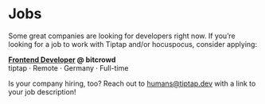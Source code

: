 # Jobs
Some great companies are looking for developers right now. If you’re looking for a job to work with Tiptap and/or hocuspocus, consider applying:

**[Frontend Developer](https://bitcrowd.net/jobs) @ bitcrowd**<br>
tiptap · Remote · Germany · Full-time

Is your company hiring, too? Reach out to [humans@tiptap.dev](mailto:humans@tiptap.dev) with a link to your job description!
